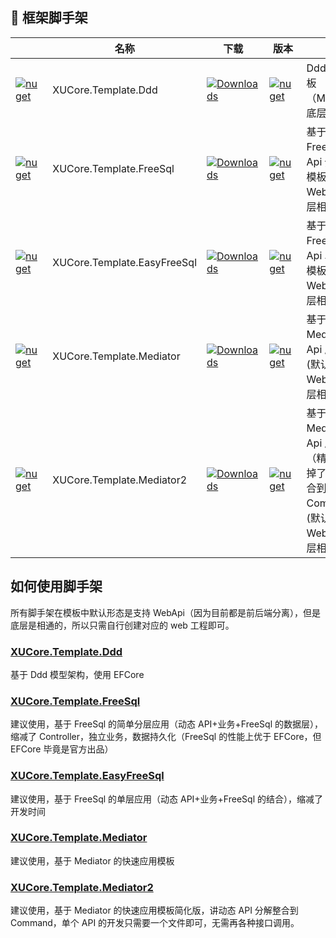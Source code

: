 ## 🍄 框架脚手架

|                                                                                                                                  | 名称                        | 下载                                                                                                                                    | 版本                                                                                                                                                      | 描述                                                                                   |
| -------------------------------------------------------------------------------------------------------------------------------- | --------------------------- | --------------------------------------------------------------------------------------------------------------------------------------- | --------------------------------------------------------------------------------------------------------------------------------------------------------- | -------------------------------------------------------------------------------------- |
| [![nuget](https://shields.io/badge/-Nuget-blue?cacheSeconds=604800)](https://www.nuget.org/packages/XUCore.Template.Ddd)         | XUCore.Template.Ddd         | [![Downloads](https://img.shields.io/nuget/dt/XUCore.Template.Ddd.svg)](https://nuget.org/packages/XUCore.Template.Ddd)                 | [![nuget](https://img.shields.io/nuget/v/XUCore.Template.Ddd.svg?cacheSeconds=10800)](https://www.nuget.org/packages/XUCore.Template.Ddd)                 | Ddd 架构模板（Mvc/Api,底层相通）                                                       |
| [![nuget](https://shields.io/badge/-Nuget-blue?cacheSeconds=604800)](https://www.nuget.org/packages/XUCore.Template.FreeSql)     | XUCore.Template.FreeSql     | [![Downloads](https://img.shields.io/nuget/dt/XUCore.Template.FreeSql.svg)](https://nuget.org/packages/XUCore.Template.FreeSql)         | [![nuget](https://img.shields.io/nuget/v/XUCore.Template.FreeSql.svg?cacheSeconds=10800)](https://www.nuget.org/packages/XUCore.Template.FreeSql)         | 基于 FreeSql 的 Api 分层应用模板(默认 WebApi,底层相通)                                 |
| [![nuget](https://shields.io/badge/-Nuget-blue?cacheSeconds=604800)](https://www.nuget.org/packages/XUCore.Template.EasyFreeSql) | XUCore.Template.EasyFreeSql | [![Downloads](https://img.shields.io/nuget/dt/XUCore.Template.EasyFreeSql.svg)](https://nuget.org/packages/XUCore.Template.EasyFreeSql) | [![nuget](https://img.shields.io/nuget/v/XUCore.Template.EasyFreeSql.svg?cacheSeconds=10800)](https://www.nuget.org/packages/XUCore.Template.EasyFreeSql) | 基于 FreeSql 的 Api 单层应用模板(默认 WebApi,底层相通)                                 |
| [![nuget](https://shields.io/badge/-Nuget-blue?cacheSeconds=604800)](https://www.nuget.org/packages/XUCore.Template.Mediator)    | XUCore.Template.Mediator    | [![Downloads](https://img.shields.io/nuget/dt/XUCore.Template.Mediator.svg)](https://nuget.org/packages/XUCore.Template.Mediator)       | [![nuget](https://img.shields.io/nuget/v/XUCore.Template.Mediator.svg?cacheSeconds=10800)](https://www.nuget.org/packages/XUCore.Template.Mediator)       | 基于 Mediator 的 Api 应用模板(默认 WebApi,底层相通)                                    |
| [![nuget](https://shields.io/badge/-Nuget-blue?cacheSeconds=604800)](https://www.nuget.org/packages/XUCore.Template.Mediator2)   | XUCore.Template.Mediator2   | [![Downloads](https://img.shields.io/nuget/dt/XUCore.Template.Mediator2.svg)](https://nuget.org/packages/XUCore.Template.Mediator2)     | [![nuget](https://img.shields.io/nuget/v/XUCore.Template.Mediator.svg?cacheSeconds=10800)](https://www.nuget.org/packages/XUCore.Template.Mediator2)      | 基于 Mediator 的 Api 应用模板（精简，去掉了 Api 整合到 Command）(默认 WebApi,底层相通) |

## 如何使用脚手架

所有脚手架在模板中默认形态是支持 WebApi（因为目前都是前后端分离），但是底层是相通的，所以只需自行创建对应的 web 工程即可。

### [XUCore.Template.Ddd](https://github.com/xuyiazl/XUCore.Template/tree/main/XUCore.Template.Ddd)

基于 Ddd 模型架构，使用 EFCore

### [XUCore.Template.FreeSql](https://github.com/xuyiazl/XUCore.Template/tree/main/XUCore.Template.FreeSql)

建议使用，基于 FreeSql 的简单分层应用（动态 API+业务+FreeSql 的数据层），缩减了 Controller，独立业务，数据持久化（FreeSql 的性能上优于 EFCore，但 EFCore 毕竟是官方出品）

### [XUCore.Template.EasyFreeSql](https://github.com/xuyiazl/XUCore.Template/tree/main/XUCore.Template.EasyFreeSql)

建议使用，基于 FreeSql 的单层应用（动态 API+业务+FreeSql 的结合），缩减了开发时间

### [XUCore.Template.Mediator](https://github.com/xuyiazl/XUCore.Template/tree/main/XUCore.Template.Mediator)

建议使用，基于 Mediator 的快速应用模板

### [XUCore.Template.Mediator2](https://github.com/xuyiazl/XUCore.Template/tree/main/XUCore.Template.Mediator2)

建议使用，基于 Mediator 的快速应用模板简化版，讲动态 API 分解整合到 Command，单个 API 的开发只需要一个文件即可，无需再各种接口调用。
